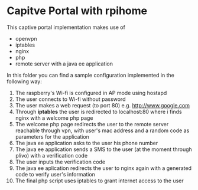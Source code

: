 # Capitve Portal with rpihome #

This captive portal implementation makes use of
- openvpn
- iptables
- nginx
- php
- remote server with a java ee application

In this folder you can find a sample configuration implemented in the following way:

1. The raspberry's Wi-fi is configured in AP mode using hostapd
2. The user connects to Wi-fi without password
3. The user makes a web request (to port 80) e.g. http://www.google.com
4. Through **iptables** the user is redirected to localhost:80 where i finds nginx with a welcome php page
5. The welcome php page redirects the user to the remote server reachable through vpn, with user's mac address and a random code as parameters for the application
6. The java ee application asks to the user his phone number
7. The java ee application sends a SMS to the user (at the moment through plivo) with a verification code
8. The user inputs the verification code
9. The java ee aplication redirects the user to nginx again with a generated code to verify user's information
10. The final php script uses iptables to grant internet access to the user

